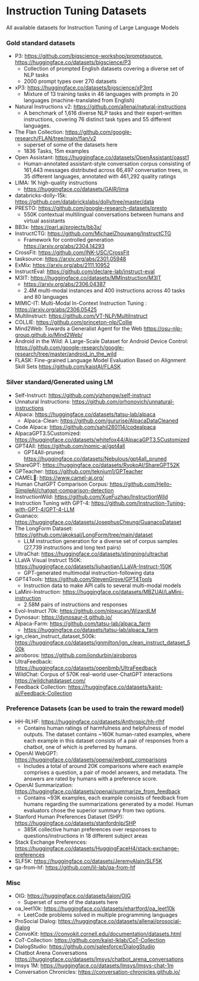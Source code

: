 # Instruction Tuning Datasets
All available datasets for Instruction Tuning of Large Language Models

### Gold standard datasets 
- P3: https://github.com/bigscience-workshop/promptsource, https://huggingface.co/datasets/bigscience/P3
  - Collection of prompted English datasets covering a diverse set of NLP tasks
  - 2000 prompt types over 270 datasets
- xP3: https://huggingface.co/datasets/bigscience/xP3mt
  - Mixture of 13 training tasks in 46 languages with prompts in 20 languages (machine-translated from English)
- Natural Instructions v2: https://github.com/allenai/natural-instructions
  - A benchmark of 1,616 diverse NLP tasks and their expert-written instructions, covering 76 distinct task types and 55 different languages.
- The Flan Collection: https://github.com/google-research/FLAN/tree/main/flan/v2 
  - superset of some of the datasets here
  -  1836 Tasks, 15m examples 
- Open Assistant: https://huggingface.co/datasets/OpenAssistant/oasst1
  - Human-annotated assistant-style conversation corpus consisting of 161,443 messages distributed across 66,497 conversation trees, in 35 different languages, annotated with 461,292 quality ratings
- LIMA: 1K high-quality instructions
  - https://huggingface.co/datasets/GAIR/lima
- databricks-dolly-15k: https://github.com/databrickslabs/dolly/tree/master/data
- PRESTO: https://github.com/google-research-datasets/presto
  - 550K contextual multilingual conversations between humans and virtual assistants
- BB3x: https://parl.ai/projects/bb3x/
- InstructCTG: https://github.com/MichaelZhouwang/InstructCTG
  - Framework for controlled generation https://arxiv.org/abs/2304.14293
- CrossFit: https://github.com/INK-USC/CrossFit
- tasksource: https://arxiv.org/abs/2301.05948
- ExMix: https://arxiv.org/abs/2111.10952
- InstructEval: https://github.com/declare-lab/instruct-eval
- M3IT: https://huggingface.co/datasets/MMInstruction/M3IT
  - https://arxiv.org/abs/2306.04387
  - 2.4M multi-modal instances and 400 instructions across 40 tasks and 80 languages
- MIMIC-IT: Multi-Modal In-Context Instruction Tuning : https://arxiv.org/abs/2306.05425
- MultiInstruct: https://github.com/VT-NLP/MultiInstruct
- COLLIE: https://github.com/princeton-nlp/Collie
- Mind2Web: Towards a Generalist Agent for the Web https://osu-nlp-group.github.io/Mind2Web/    
- Android in the Wild: A Large-Scale Dataset for Android Device Control: https://github.com/google-research/google-research/tree/master/android_in_the_wild
- FLASK: Fine-grained Language Model Evaluation Based on Alignment Skill Sets https://github.com/kaistAI/FLASK


### Silver standard/Generated using LM

- Self-Instruct: https://github.com/yizhongw/self-instruct
- Unnatural Instructions: https://github.com/orhonovich/unnatural-instructions
- Alpaca: https://huggingface.co/datasets/tatsu-lab/alpaca
  - Alpaca-Clean: https://github.com/gururise/AlpacaDataCleaned
- Code Alpaca: https://github.com/sahil280114/codealpaca
- AlpacaGPT3.5Customized: https://huggingface.co/datasets/whitefox44/AlpacaGPT3.5Customized
- GPT4All: https://github.com/nomic-ai/gpt4all
  - GPT4All-pruned: https://huggingface.co/datasets/Nebulous/gpt4all_pruned
- ShareGPT: https://huggingface.co/datasets/RyokoAI/ShareGPT52K
- GPTeacher: https://github.com/teknium1/GPTeacher
- CAMEL🐪: https://www.camel-ai.org/
- Human ChatGPT Comparison Corpus: https://github.com/Hello-SimpleAI/chatgpt-comparison-detection
- InstructionWild: https://github.com/XueFuzhao/InstructionWild
- Instruction Tuning with GPT-4: https://github.com/Instruction-Tuning-with-GPT-4/GPT-4-LLM
- Guanaco: https://huggingface.co/datasets/JosephusCheung/GuanacoDataset
- The LongForm Dataset: https://github.com/akoksal/LongForm/tree/main/dataset
  - LLM instruction generation for a diverse set of corpus samples (27,739 instructions and long text pairs)
- UltraChat: https://huggingface.co/datasets/stingning/ultrachat
- LLaVA Visual Instruct 150K: https://huggingface.co/datasets/liuhaotian/LLaVA-Instruct-150K
  - GPT-generated multimodal instruction-following data
- GPT4Tools: https://github.com/StevenGrove/GPT4Tools
  - Instruction data to make API calls to several multi-modal models
- LaMini-Instruction: https://huggingface.co/datasets/MBZUAI/LaMini-instruction
  - 2.58M pairs of instructions and responses
- Evol-Instruct 70k: https://github.com/nlpxucan/WizardLM
- Dynosaur: https://dynosaur-it.github.io/
- Alpaca-Farm: https://github.com/tatsu-lab/alpaca_farm
  - https://huggingface.co/datasets/tatsu-lab/alpaca_farm
- ign_clean_instruct_dataset_500k: https://huggingface.co/datasets/ignmilton/ign_clean_instruct_dataset_500k
- airoboros: https://github.com/jondurbin/airoboros
- UltraFeedback: https://huggingface.co/datasets/openbmb/UltraFeedback
- WildChat: Corpus of 570K real-world user-ChatGPT interactions https://wildchatdataset.com/
- Feedback Collection: https://huggingface.co/datasets/kaist-ai/Feedback-Collection

### Preference Datasets (can be used to train the reward model)
- HH-RLHF: https://huggingface.co/datasets/Anthropic/hh-rlhf
  - Contains human ratings of harmfulness and helpfulness of model outputs. The dataset contains ~160K human-rated examples, where each example in this dataset consists of a pair of responses from a chatbot, one of which is preferred by humans.
- OpenAI WebGPT: https://huggingface.co/datasets/openai/webgpt_comparisons
  - Includes a total of around 20K comparisons where each example comprises a question, a pair of model answers, and metadata. The answers are rated by humans with a preference score.
- OpenAI Summarization: https://huggingface.co/datasets/openai/summarize_from_feedback
  - Contains ~93K examples, each example consists of feedback from humans regarding the summarizations generated by a model. Human evaluators chose the superior summary from two options.
- Stanford Human Preferences Dataset (SHP): https://huggingface.co/datasets/stanfordnlp/SHP
  - 385K collective human preferences over responses to questions/instructions in 18 different subject areas
- Stack Exchange Preferences: https://huggingface.co/datasets/HuggingFaceH4/stack-exchange-preferences
- SLF5K: https://huggingface.co/datasets/JeremyAlain/SLF5K
-  qa-from-hf: https://github.com/lil-lab/qa-from-hf

### Misc
- OIG: https://huggingface.co/datasets/laion/OIG
  - Superset of some of the datasets here
- oa_leet10k: https://huggingface.co/datasets/ehartford/oa_leet10k
  - LeetCode problems solved in multiple programming languages
- ProSocial Dialog: https://huggingface.co/datasets/allenai/prosocial-dialog
- ConvoKit: https://convokit.cornell.edu/documentation/datasets.html
- CoT-Collection: https://github.com/kaist-lklab/CoT-Collection
- DialogStudio: https://github.com/salesforce/DialogStudio
- Chatbot Arena Conversations https://huggingface.co/datasets/lmsys/chatbot_arena_conversations
- lmsys 1M: https://huggingface.co/datasets/lmsys/lmsys-chat-1m
- Conversation Chronicles: https://conversation-chronicles.github.io/
